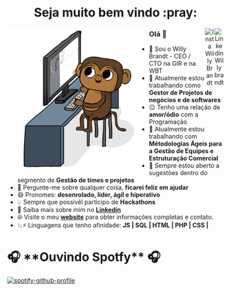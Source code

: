 <div align='center'><h1> Seja muito bem vindo :pray:</h1></div>
<div align="center">
<a href="https://www.linkedin.com/in/willybrandt" target="_blank" rel="nofollow"><img align="right" alt="Linkedin Willy brandt" width="22px" src="https://img.icons8.com/color/48/000000/linkedin-2--v2.png" /></a><a href="https://www.instagram.com/willycostaconsultor" target="_blank" rel="nofollow"><img align="right" alt="Insta Willy Brandt" width="22px" src="https://img.icons8.com/color/48/000000/instagram-new--v2.png" /></a>
</div>

<img src='https://github.com/keshavsingh4522/keshavsingh4522/blob/master/Assets/Monkey_Kid_Coding.gif' align='left'>

### Olá 👋
- 🏫 Sou o Willy Brandt - CEO / CTO na GIR e na WBT
- 🔭 Atualmente estou trabalhando como **Gestor de Projetos de negócios e de softwares**
- 😐 Tenho uma relação de **amor/ódio** com a Programação
- 🌱 Atualmente estou trabalhando com **Métodologias Ágeis para a Gestão de Equipes e Estruturação Comercial**
- 🤔 Sempre estou aberto a sugestões dentro do segmento de **Gestão de times e projetos**
- 💬 Pergunte-me sobre qualquer coisa, **ficarei feliz em ajudar**
- 😄 Pronomes: **desenrolado, líder, ágil e hiperativo**
- 💡 Sempre que possivél participo de **Hackathons**
- 👨 Saiba mais sobre mim no **[Linkedin](https://www.linkedin.com/in/willybrandt/)**
- 🌐 Visite o meu **[website](https://wbtic.com.br)** para obter informações completas e contato.
- 💥⚡ Linguagens que tenho afinidade: **JS | SQL | HTML | PHP | CSS |**

<h1>🎧 **Ouvindo Spotfy** 🎧</h1>

[![spotify-github-profile](https://spotify-github-profile.vercel.app/api/view?uid=willybrandtleao&cover_image=true&theme=default&show_offline=false&background_color=121212&interchange=false)](https://github.com/kittinan/spotify-github-profile)




